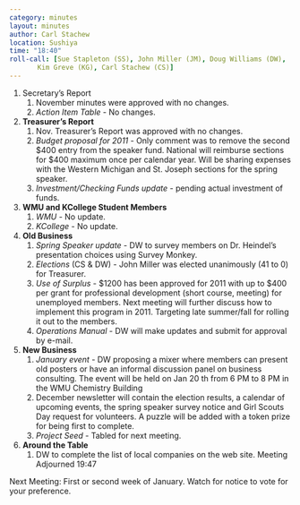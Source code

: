 ```yaml
---
category: minutes
layout: minutes
author: Carl Stachew
location: Sushiya
time: "18:40"
roll-call: [Sue Stapleton (SS), John Miller (JM), Doug Williams (DW),
	   Kim Greve (KG), Carl Stachew (CS)]
---
```


1. Secretary’s Report
   1. November minutes were approved with no changes.
   2. *Action Item Table* - No changes.
2. **Treasurer’s Report**
   1. Nov. Treasurer’s Report was approved with no changes.
   2. *Budget proposal for 2011* - Only comment was to remove the second $400 entry from the speaker fund. National will reimburse sections for $400 maximum once per calendar year. Will be sharing expenses with the Western Michigan and St. Joseph sections for the spring speaker.
   3. *Investment/Checking Funds update* - pending actual investment of funds.
3. **WMU and KCollege Student Members**
   1. *WMU* - No update.
   2. *KCollege* - No update.
4. **Old Business**
   1. *Spring Speaker update* - DW to survey members on Dr. Heindel’s presentation choices using Survey Monkey.
   2. *Elections* (CS & DW) - John Miller was elected unanimously (41 to 0) for Treasurer.
   3. *Use of Surplus* - $1200 has been approved for 2011 with up to $400 per grant for professional development (short course, meeting) for unemployed members. Next meeting will further discuss how to implement this program in 2011. Targeting late summer/fall for rolling it out to the members.
   4. *Operations Manual* - DW will make updates and submit for approval by e-mail.
5. **New Business**
   1. *January event* - DW proposing a mixer where members can present old posters or have an informal discussion panel on business consulting. The event will be held on Jan 20 th from 6 PM to 8 PM in the WMU Chemistry Building
   2. December newsletter will contain the election results, a calendar of upcoming events, the spring speaker survey notice and Girl Scouts Day request for volunteers. A puzzle will be added with a token prize for being first to complete.
   3. *Project Seed* - Tabled for next meeting.
6. **Around the Table**
   1. DW to complete the list of local companies on the web site. Meeting Adjourned 19:47

Next Meeting: First or second week of January. Watch for notice to vote for your
preference.
